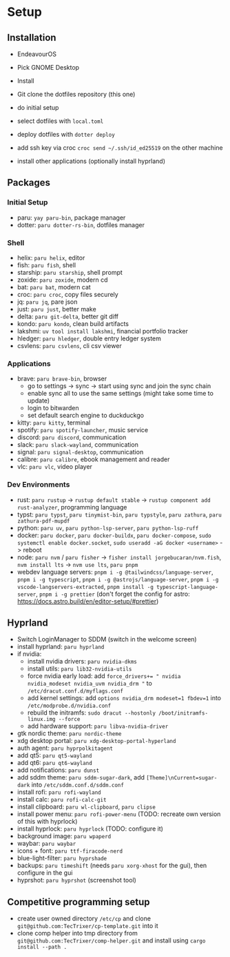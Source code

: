 # Setup

## Installation

- EndeavourOS
- Pick GNOME Desktop
- Install

- Git clone the dotfiles repository (this one)
- do initial setup
- select dotfiles with `local.toml`
- deploy dotfiles with `dotter deploy`
- add ssh key via croc `croc send ~/.ssh/id_ed25519` on the other machine
- install other applications (optionally install hyprland)

## Packages

### Initial Setup

- paru: `yay paru-bin`, package manager
- dotter: `paru dotter-rs-bin`, dotfiles manager

### Shell

- helix: `paru helix`, editor
- fish: `paru fish`, shell
- starship: `paru starship`, shell prompt
- zoxide: `paru zoxide`, modern cd
- bat: `paru bat`, modern cat
- croc: `paru croc`, copy files securely
- jq: `paru jq`, pare json
- just: `paru just`, better make
- delta: `paru git-delta`, better git diff
- kondo: `paru kondo`, clean build artifacts
- lakshmi: `uv tool install lakshmi`, financial portfolio tracker
- hledger: `paru hledger`, double entry ledger system
- csvlens: `paru csvlens`, cli csv viewer

### Applications

- brave: `paru brave-bin`, browser
  - go to settings -> sync -> start using sync and join the sync chain
  - enable sync all to use the same settings (might take some time to update)
  - login to bitwarden
  - set default search engine to duckduckgo
- kitty: `paru kitty`, terminal
- spotify: `paru spotify-launcher`, music service
- discord: `paru discord`, communication
- slack: `paru slack-wayland`, communication
- signal: `paru signal-desktop`, communication
- calibre: `paru calibre`, ebook management and reader
- vlc: `paru vlc`, video player

### Dev Environments

- rust: `paru rustup` -> `rustup default stable` -> `rustup component add rust-analyzer`, programming language
- typst: `paru typst`, `paru tinymist-bin`, `paru typstyle`, `paru zathura`, `paru zathura-pdf-mupdf`
- python: `paru uv`, `paru python-lsp-server`, `paru python-lsp-ruff`
- docker: `paru docker`, `paru docker-buildx`, `paru docker-compose`, `sudo systemctl enable docker.socket`, `sudo useradd -aG docker <username>` -> reboot
- node: `paru nvm` / `paru fisher` -> `fisher install jorgebucaran/nvm.fish`, `nvm install lts` -> `nvm use lts`, `paru pnpm`
- webdev language servers: `pnpm i -g @tailwindcss/language-server`, `pnpm i -g typescript`, `pnpm i -g @astrojs/language-server`, `pnpm i -g vscode-langservers-extracted`, `pnpm install -g typescript-language-server`, `pnpm i -g prettier` (don't forget the config for astro: https://docs.astro.build/en/editor-setup/#prettier)

## Hyprland

- Switch LoginManager to SDDM (switch in the welcome screen)
- install hyprland: `paru hyprland`
- if nvidia:
  - install nvidia drivers: `paru nvidia-dkms`
  - install utils: `paru lib32-nvidia-utils`
  - force nvidia early load: add `force_drivers+= " nvidia nvidia_modeset nvidia_uvm nvidia_drm "` to `/etc/dracut.conf.d/myflags.conf`
  - add kernel settings: add `options nvidia_drm modeset=1 fbdev=1` into `/etc/modprobe.d/nvidia.conf`
  - rebuild the initramfs: `sudo dracut --hostonly /boot/initramfs-linux.img --force`
  - add hardware support: `paru libva-nvidia-driver`
- gtk nordic theme: `paru nordic-theme`
- xdg desktop portal: `paru xdg-desktop-portal-hyperland`
- auth agent: `paru hyprpolkitagent`
- add qt5: `paru qt5-wayland`
- add qt6: `paru qt6-wayland`
- add notifications: `paru dunst`
- add sddm theme: `paru sddm-sugar-dark`, add `[Theme]\nCurrent=sugar-dark` into `/etc/sddm.conf.d/sddm.conf`
- install rofi: `paru rofi-wayland`
- install calc: `paru rofi-calc-git`
- install clipboard: `paru wl-clipboard`, `paru clipse`
- install power menu: `paru rofi-power-menu` (TODO: recreate own version of this with hyprlock)
- install hyprlock: `paru hyprlock` (TODO: configure it)
- background image: `paru wpaperd`
- waybar: `paru waybar`
- icons + font: `paru ttf-firacode-nerd`
- blue-light-filter: `paru hyprshade`
- backups: `paru timeshift` (needs `paru xorg-xhost` for the gui), then configure in the gui
- hyprshot: `paru hyprshot` (screenshot tool)

## Competitive programming setup

- create user owned directory `/etc/cp` and clone `git@github.com:TecTrixer/cp-template.git` into it
- clone comp helper into tmp directory from `git@github.com:TecTrixer/comp-helper.git` and install using `cargo install --path .`
